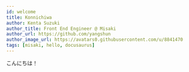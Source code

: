 ```yaml
---
id: welcome
title: Konnichiwa
author: Kenta Suzuki
author_title: Front End Engineer @ Misaki
author_url: https://github.com/yangshun
author_image_url: https://avatars0.githubusercontent.com/u/8841470
tags: [misaki, hello, docusaurus]
---
```


こんにちは！
